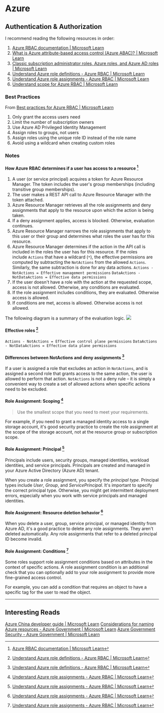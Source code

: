 # Azure
## Authentication & Authorization  
I recommend reading the following resources in order:
1. [Azure RBAC documentation | Microsoft Learn](https://learn.microsoft.com/en-us/azure/role-based-access-control/)
2. [What is Azure attribute-based access control (Azure ABAC)? | Microsoft Learn](https://learn.microsoft.com/en-us/azure/role-based-access-control/conditions-overview)
3. [Classic subscription administrator roles, Azure roles, and Azure AD roles | Microsoft Learn](https://learn.microsoft.com/en-us/azure/role-based-access-control/rbac-and-directory-admin-roles)
4. [Understand Azure role definitions - Azure RBAC | Microsoft Learn](https://learn.microsoft.com/en-us/azure/role-based-access-control/role-definitions)
5. [Understand Azure role assignments - Azure RBAC | Microsoft Learn](https://learn.microsoft.com/en-us/azure/role-based-access-control/role-assignments)
6. [Understand scope for Azure RBAC | Microsoft Learn](https://learn.microsoft.com/en-us/azure/role-based-access-control/scope-overview)
### Best Practices
From [Best practices for Azure RBAC | Microsoft Learn](https://learn.microsoft.com/en-us/azure/role-based-access-control/best-practices)  
1. Only grant the access users need  
2. Limit the number of subscription owners  
3. Use Azure AD Privileged Identity Management
4. Assign roles to groups, not users
5. Assign roles using the unique role ID instead of the role name
6. Avoid using a wildcard when creating custom roles
### Notes
####  How Azure RBAC determines if a user has access to a resource [^1]  
1.  A user (or service principal) acquires a token for Azure Resource Manager.
    The token includes the user's group memberships (including transitive group memberships).
2.  The user makes a REST API call to Azure Resource Manager with the token attached.
3.  Azure Resource Manager retrieves all the role assignments and deny assignments that apply to the resource upon which the action is being taken.
4.  If a deny assignment applies, access is blocked. Otherwise, evaluation continues.
5.  Azure Resource Manager narrows the role assignments that apply to this user or their group and determines what roles the user has for this resource.
6.  Azure Resource Manager determines if the action in the API call is included in the roles the user has for this resource. If the roles include `Actions` that have a wildcard (`*`), the effective permissions are computed by subtracting the `NotActions` from the allowed `Actions`. Similarly, the same subtraction is done for any data actions.
    `Actions - NotActions = Effective management permissions`
    `DataActions - NotDataActions = Effective data permissions`
7.  If the user doesn't have a role with the action at the requested scope, access is not allowed. Otherwise, any conditions are evaluated.
8.  If the role assignment includes conditions, they are evaluated. Otherwise access is allowed.
9.  If conditions are met, access is allowed. Otherwise access is not allowed.

The following diagram is a summary of the evaluation logic.
![](/Screenshots/Pasted%20image%2020230106095903.png)
#### Effective roles [^2]
`Actions - NotActions = Effective control plane permissions`
`DataActions - NotDataActions = Effective data plane permissions`

#### Differences between NotActions and deny assignments [^2]

If a user is assigned a role that excludes an action in `NotActions`, and is assigned a second role that grants access to the same action, the user is allowed to perform that action. `NotActions` is not a deny rule – it is simply a convenient way to create a set of allowed actions when specific actions need to be excluded.

#### Role Assignment: Scoping [^3]
> Use the smallest scope that you need to meet your requirements.

For example, if you need to grant a managed identity access to a single storage account, it's good security practice to create the role assignment at the scope of the storage account, not at the resource group or subscription scope.

#### Role Assignment: Principal [^3]
Principals include users, security groups, managed identities, workload identities, and service principals. Principals are created and managed in your Azure Active Directory (Azure AD) tenant. 

When you create a role assignment, you specify the _principal type_. Principal types include _User_, _Group_, and _ServicePrincipal_. It's important to specify the correct principal type. Otherwise, you might get intermittent deployment errors, especially when you work with service principals and managed identities.

#### Role Assignment: Resource deletion behavior [^3]
When you delete a user, group, service principal, or managed identity from Azure AD, it's a good practice to delete any role assignments. They aren't deleted automatically. Any role assignments that refer to a deleted principal ID become invalid.

#### Role Assignment: Conditions [^3]
Some roles support role assignment conditions based on attributes in the context of specific actions. A role assignment condition is an additional check that you can optionally add to your role assignment to provide more fine-grained access control.

For example, you can add a condition that requires an object to have a specific tag for the user to read the object.


---
## Interesting Reads  
[Azure China developer guide | Microsoft Learn](https://learn.microsoft.com/en-us/azure/china/resources-developer-guide)
[Considerations for naming Azure resources - Azure Government | Microsoft Learn](https://learn.microsoft.com/en-us/azure/azure-government/documentation-government-concept-naming-resources)
[Azure Government Security - Azure Government | Microsoft Learn](https://learn.microsoft.com/en-us/azure/azure-government/documentation-government-plan-security)

[^1]: [Azure RBAC documentation | Microsoft Learn](https://learn.microsoft.com/en-us/azure/role-based-access-control/)
[^2]: [Understand Azure role definitions - Azure RBAC | Microsoft Learn](https://learn.microsoft.com/en-us/azure/role-based-access-control/role-definitions)
[^3]: [Understand Azure role assignments - Azure RBAC | Microsoft Learn](https://learn.microsoft.com/en-us/azure/role-based-access-control/role-assignments)